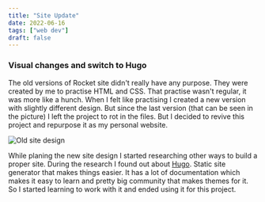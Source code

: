 ```yaml
---
title: "Site Update"
date: 2022-06-16
tags: ["web dev"]
draft: false
---
```



### Visual changes and switch to Hugo

The old versions of Rocket site didn't really have any purpose. They were created by me to practise HTML and CSS. That practise wasn't regular, it was more like a hunch.
When I felt like practising I created a new version with slightly different design. But since the last version (that can be seen in the picture) I left the project to rot in the files. But I decided to revive this project and repurpose it as my personal website.

![Old site design](/images/site1.jpg)

While planing the new site design I started researching other ways to build a proper site. During the research I found out about [Hugo](https://gohugo.io/). Static site generator
that makes things easier. It has a lot of documentation which makes it easy to learn and pretty big community that makes themes for it. So I started
learning to work with it and ended using it for this project.
